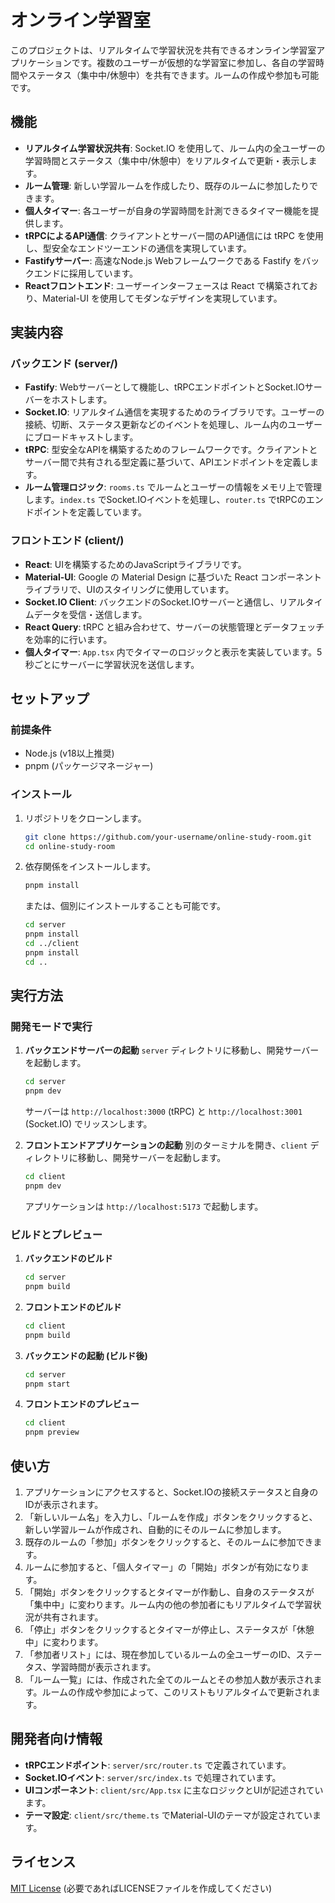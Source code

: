 # オンライン学習室

このプロジェクトは、リアルタイムで学習状況を共有できるオンライン学習室アプリケーションです。複数のユーザーが仮想的な学習室に参加し、各自の学習時間やステータス（集中中/休憩中）を共有できます。ルームの作成や参加も可能です。

## 機能

- **リアルタイム学習状況共有**: Socket.IO を使用して、ルーム内の全ユーザーの学習時間とステータス（集中中/休憩中）をリアルタイムで更新・表示します。
- **ルーム管理**: 新しい学習ルームを作成したり、既存のルームに参加したりできます。
- **個人タイマー**: 各ユーザーが自身の学習時間を計測できるタイマー機能を提供します。
- **tRPCによるAPI通信**: クライアントとサーバー間のAPI通信には tRPC を使用し、型安全なエンドツーエンドの通信を実現しています。
- **Fastifyサーバー**: 高速なNode.js Webフレームワークである Fastify をバックエンドに採用しています。
- **Reactフロントエンド**: ユーザーインターフェースは React で構築されており、Material-UI を使用してモダンなデザインを実現しています。

## 実装内容

### バックエンド (server/)

- **Fastify**: Webサーバーとして機能し、tRPCエンドポイントとSocket.IOサーバーをホストします。
- **Socket.IO**: リアルタイム通信を実現するためのライブラリです。ユーザーの接続、切断、ステータス更新などのイベントを処理し、ルーム内のユーザーにブロードキャストします。
- **tRPC**: 型安全なAPIを構築するためのフレームワークです。クライアントとサーバー間で共有される型定義に基づいて、APIエンドポイントを定義します。
- **ルーム管理ロジック**: `rooms.ts` でルームとユーザーの情報をメモリ上で管理します。`index.ts` でSocket.IOイベントを処理し、`router.ts` でtRPCのエンドポイントを定義しています。

### フロントエンド (client/)

- **React**: UIを構築するためのJavaScriptライブラリです。
- **Material-UI**: Google の Material Design に基づいた React コンポーネントライブラリで、UIのスタイリングに使用しています。
- **Socket.IO Client**: バックエンドのSocket.IOサーバーと通信し、リアルタイムデータを受信・送信します。
- **React Query**: tRPC と組み合わせて、サーバーの状態管理とデータフェッチを効率的に行います。
- **個人タイマー**: `App.tsx` 内でタイマーのロジックと表示を実装しています。5秒ごとにサーバーに学習状況を送信します。

## セットアップ

### 前提条件

- Node.js (v18以上推奨)
- pnpm (パッケージマネージャー)

### インストール

1. リポジトリをクローンします。
   ```bash
   git clone https://github.com/your-username/online-study-room.git
   cd online-study-room
   ```

2. 依存関係をインストールします。
   ```bash
   pnpm install
   ```

   または、個別にインストールすることも可能です。

   ```bash
   cd server
   pnpm install
   cd ../client
   pnpm install
   cd ..
   ```

## 実行方法

### 開発モードで実行

1. **バックエンドサーバーの起動**
   `server` ディレクトリに移動し、開発サーバーを起動します。
   ```bash
   cd server
   pnpm dev
   ```
   サーバーは `http://localhost:3000` (tRPC) と `http://localhost:3001` (Socket.IO) でリッスンします。

2. **フロントエンドアプリケーションの起動**
   別のターミナルを開き、`client` ディレクトリに移動し、開発サーバーを起動します。
   ```bash
   cd client
   pnpm dev
   ```
   アプリケーションは `http://localhost:5173` で起動します。

### ビルドとプレビュー

1. **バックエンドのビルド**
   ```bash
   cd server
   pnpm build
   ```

2. **フロントエンドのビルド**
   ```bash
   cd client
   pnpm build
   ```

3. **バックエンドの起動 (ビルド後)**
   ```bash
   cd server
   pnpm start
   ```

4. **フロントエンドのプレビュー**
   ```bash
   cd client
   pnpm preview
   ```

## 使い方

1. アプリケーションにアクセスすると、Socket.IOの接続ステータスと自身のIDが表示されます。
2. 「新しいルーム名」を入力し、「ルームを作成」ボタンをクリックすると、新しい学習ルームが作成され、自動的にそのルームに参加します。
3. 既存のルームの「参加」ボタンをクリックすると、そのルームに参加できます。
4. ルームに参加すると、「個人タイマー」の「開始」ボタンが有効になります。
5. 「開始」ボタンをクリックするとタイマーが作動し、自身のステータスが「集中中」に変わります。ルーム内の他の参加者にもリアルタイムで学習状況が共有されます。
6. 「停止」ボタンをクリックするとタイマーが停止し、ステータスが「休憩中」に変わります。
7. 「参加者リスト」には、現在参加しているルームの全ユーザーのID、ステータス、学習時間が表示されます。
8. 「ルーム一覧」には、作成された全てのルームとその参加人数が表示されます。ルームの作成や参加によって、このリストもリアルタイムで更新されます。

## 開発者向け情報

- **tRPCエンドポイント**: `server/src/router.ts` で定義されています。
- **Socket.IOイベント**: `server/src/index.ts` で処理されています。
- **UIコンポーネント**: `client/src/App.tsx` に主なロジックとUIが記述されています。
- **テーマ設定**: `client/src/theme.ts` でMaterial-UIのテーマが設定されています。

## ライセンス

[MIT License](LICENSE) (必要であればLICENSEファイルを作成してください)
